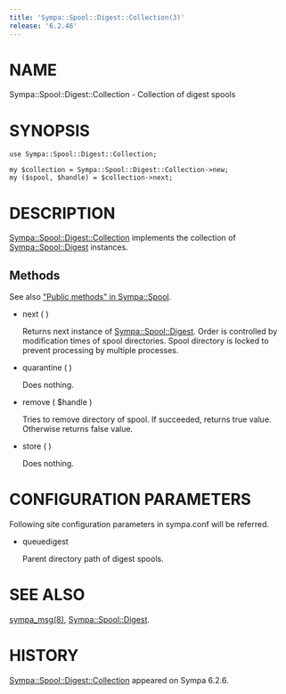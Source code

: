 ```yaml
---
title: 'Sympa::Spool::Digest::Collection(3)'
release: '6.2.46'
---
```


# NAME

Sympa::Spool::Digest::Collection - Collection of digest spools

# SYNOPSIS

    use Sympa::Spool::Digest::Collection;
    
    my $collection = Sympa::Spool::Digest::Collection->new;
    my ($spool, $handle) = $collection->next;

# DESCRIPTION

[Sympa::Spool::Digest::Collection](./Sympa-Spool-Digest-Collection.3.md) implements the collection of
[Sympa::Spool::Digest](./Sympa-Spool-Digest.3.md) instances.

## Methods

See also ["Public methods" in Sympa::Spool](./Sympa-Spool.3.md#public-methods).

- next ( )

    Returns next instance of [Sympa::Spool::Digest](./Sympa-Spool-Digest.3.md).
    Order is controlled by modification times of spool directories.
    Spool directory is locked to prevent processing by multiple processes.

- quarantine ( )

    Does nothing.

- remove ( $handle )

    Tries to remove directory of spool.
    If succeeded, returns true value.
    Otherwise returns false value.

- store (  )

    Does nothing.

# CONFIGURATION PARAMETERS

Following site configuration parameters in sympa.conf will be referred.

- queuedigest

    Parent directory path of digest spools.

# SEE ALSO

[sympa\_msg(8)](./sympa_msg.8.md), [Sympa::Spool::Digest](./Sympa-Spool-Digest.3.md).

# HISTORY

[Sympa::Spool::Digest::Collection](./Sympa-Spool-Digest-Collection.3.md) appeared on Sympa 6.2.6.
